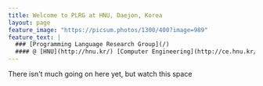 ```yaml
---
title: Welcome to PLRG at HNU, Daejon, Korea
layout: page
feature_image: "https://picsum.photos/1300/400?image=989"
feature_text: |
  ### [Programming Language Research Group](/)
  #### @ [HNU](http://hnu.kr/) [Computer Engineering](http://ce.hnu.kr/)
---
```


There isn't much going on here yet, but watch this space
